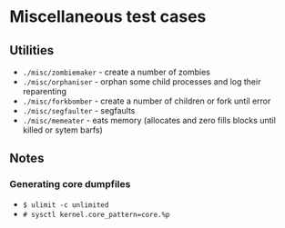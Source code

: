 # Miscellaneous test cases

## Utilities

* `./misc/zombiemaker` - create a number of zombies
* `./misc/orphaniser` - orphan some child processes and log their reparenting
* `./misc/forkbomber` - create a number of children or fork until error
* `./misc/segfaulter` - segfaults
* `./misc/memeater` - eats memory (allocates and zero fills blocks until killed or sytem barfs)

## Notes

### Generating core dumpfiles
* `$ ulimit -c unlimited`
* `# sysctl kernel.core_pattern=core.%p`
